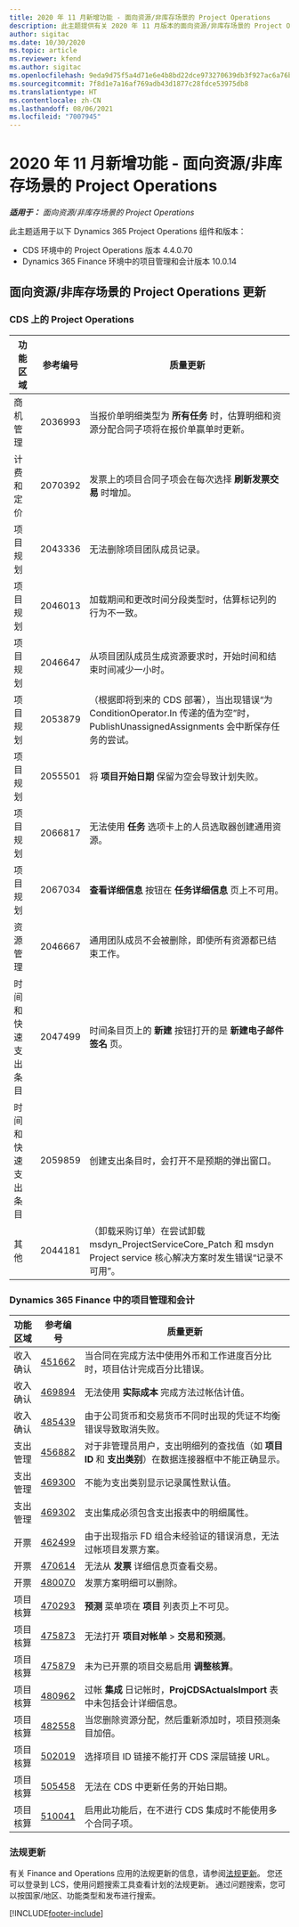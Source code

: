 ```yaml
---
title: 2020 年 11 月新增功能 - 面向资源/非库存场景的 Project Operations
description: 此主题提供有关 2020 年 11 月版本的面向资源/非库存场景的 Project Operations 中推出的质量更新的信息。
author: sigitac
ms.date: 10/30/2020
ms.topic: article
ms.reviewer: kfend
ms.author: sigitac
ms.openlocfilehash: 9eda9d75f5a4d71e6e4b8bd22dce973270639db3f927ac6a76be5b3c4303fc31
ms.sourcegitcommit: 7f8d1e7a16af769adb43d1877c28fdce53975db8
ms.translationtype: HT
ms.contentlocale: zh-CN
ms.lasthandoff: 08/06/2021
ms.locfileid: "7007945"
---
```

# <a name="whats-new-november-2020---project-operations-for-resourcenon-stocked-based-scenarios"></a>2020 年 11 月新增功能 - 面向资源/非库存场景的 Project Operations

_**适用于：** 面向资源/非库存场景的 Project Operations_

此主题适用于以下 Dynamics 365 Project Operations 组件和版本：

- CDS 环境中的 Project Operations 版本 4.4.0.70
- Dynamics 365 Finance 环境中的项目管理和会计版本 10.0.14

## <a name="updates-to-project-operations-for-resource-non-stocked-based-scenarios"></a>面向资源/非库存场景的 Project Operations 更新

### <a name="project-operations-on-cds"></a>CDS 上的 Project Operations

| 功能区域                 | 参考编号 | 质量更新                                                                                                                                                                    |
|------------------------------|------------------|-----------------------------------------------------------------------------------------------------------------------------------------------------------------------------------|
|   商机管理       | 2036993          | 当报价单明细类型为 **所有任务** 时，估算明细和资源分配合同子项将在报价单赢单时更新。                                                 |
| 计费和定价          | 2070392          | 发票上的项目合同子项会在每次选择 **刷新发票交易** 时增加。                                                                         |
| 项目规划             | 2043336          | 无法删除项目团队成员记录。                                                                                                                                  |
| 项目规划             | 2046013          | 加载期间和更改时间分段类型时，估算标记列的行为不一致。                                                                                   |
| 项目规划             | 2046647          | 从项目团队成员生成资源要求时，开始时间和结束时间减少一小时。                                                                      |
| 项目规划             | 2053879          | （根据即将到来的 CDS 部署），当出现错误“为 ConditionOperator.In 传递的值为空”时，PublishUnassignedAssignments 会中断保存任务的尝试。                       |
| 项目规划             | 2055501          | 将 **项目开始日期** 保留为空会导致计划失败。                                                                                                      |
| 项目规划             | 2066817          | 无法使用 **任务** 选项卡上的人员选取器创建通用资源。                                                                                                   |
| 项目规划             | 2067034          | **查看详细信息** 按钮在 **任务详细信息** 页上不可用。                                                                                                       |
| 资源管理          | 2046667          | 通用团队成员不会被删除，即使所有资源都已结束工作。                                                                                                    |
| 时间和快速支出条目 | 2047499          | 时间条目页上的 **新建** 按钮打开的是 **新建电子邮件签名** 页。                                                                                               |
| 时间和快速支出条目 | 2059859          | 创建支出条目时，会打开不是预期的弹出窗口。                                                                                                                         |
| 其他                        | 2044181          | （卸载采购订单）在尝试卸载 msdyn_ProjectServiceCore_Patch 和 msdyn Project service 核心解决方案时发生错误“记录不可用”。  |

### <a name="project-management-and-accounting-in-dynamics-365-finance"></a>Dynamics 365 Finance 中的项目管理和会计

| 功能区域        | 参考编号 | 质量更新                                                                                                                                                            |
|---------------------|------------------|---------------------------------------------------------------------------------------------------------------------------------------------------------------------------|
| 收入确认 | [451662](https://fix.lcs.dynamics.com/Issue/Details/?bugId=451662)           | 当合同在完成方法中使用外币和工作进度百分比时，项目估计完成百分比错误。                     |
| 收入确认 | [469894](https://fix.lcs.dynamics.com/Issue/Details/?bugId=469894)           | 无法使用 **实际成本** 完成方法过帐估计值。                                                                                                    |
| 收入确认 | [485439](https://fix.lcs.dynamics.com/Issue/Details/?bugId=485439)           | 由于公司货币和交易货币不同时出现的凭证不均衡错误导致取消失败。                                              |
| 支出管理  | [456882](https://fix.lcs.dynamics.com/Issue/Details/?bugId=456822)           | 对于非管理员用户，支出明细列的查找值（如 **项目 ID** 和 **支出类别**）在数据连接器框中不能正确显示。 |
| 支出管理  | [469300](https://fix.lcs.dynamics.com/Issue/Details/?bugId=469300)           | 不能为支出类别显示记录属性默认值。                                                                                                         |
| 支出管理  | [469302](https://fix.lcs.dynamics.com/Issue/Details/?bugId=469302)           | 支出集成必须包含支出报表中的明细属性。                                                                                             |
| 开票           | [462499](https://fix.lcs.dynamics.com/Issue/Details/?bugId=462499)           | 由于出现指示 FD 组合未经验证的错误消息，无法过帐项目发票方案。                                                    |
| 开票           | [470614](https://fix.lcs.dynamics.com/Issue/Details/?bugId=470614)           | 无法从 **发票** 详细信息页查看交易。                                                                                                              |
| 开票           | [480070](https://fix.lcs.dynamics.com/Issue/Details/?bugId=480070)           | 发票方案明细可以删除。                                                                                                                                  |
| 项目核算  | [470293](https://fix.lcs.dynamics.com/Issue/Details/?bugId=470293)           | **预测** 菜单项在 **项目** 列表页上不可见。                                                                                                   |
| 项目核算  | [475873](https://fix.lcs.dynamics.com/Issue/Details/?bugId=475873)           | 无法打开 **项目对帐单**   > **交易和预测**。                                                                                                       |
| 项目核算  | [475879](https://fix.lcs.dynamics.com/Issue/Details/?bugId=475879)           | 未为已开票的项目交易启用 **调整核算**。                                                                                                  |
| 项目核算  | [480962](https://fix.lcs.dynamics.com/Issue/Details/?bugId=480962)           | 过帐 **集成** 日记帐时，**ProjCDSActualsImport** 表中未包括会计详细信息。                                                  |
| 项目核算  | [482558](https://fix.lcs.dynamics.com/Issue/Details/?bugId=482558)           | 当您删除资源分配，然后重新添加时，项目预测条目加倍。                                                                            |
| 项目核算  | [502019](https://fix.lcs.dynamics.com/Issue/Details/?bugId=502019)           | 选择项目 ID 链接不能打开 CDS 深层链接 URL。                                                                                                         |
| 项目核算  | [505458](https://fix.lcs.dynamics.com/Issue/Details/?bugId=505458)           | 无法在 CDS 中更新任务的开始日期。                                                                                                                           |
| 项目核算  | [510041](https://fix.lcs.dynamics.com/Issue/Details/?bugId=510041)           | 启用此功能后，在不进行 CDS 集成时不能使用多个合同子项。                                                                                   |

### <a name="regulatory-updates"></a>法规更新
有关 Finance and Operations 应用的法规更新的信息，请参阅[法规更新](/dynamics365/finance/localizations/regulatory-updates)。 您还可以登录到 LCS，使用问题搜索工具查看计划的法规更新。 通过问题搜索，您可以按国家/地区、功能类型和发布进行搜索。


[!INCLUDE[footer-include](../includes/footer-banner.md)]